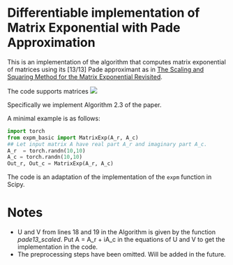 # Differentiable implementation of Matrix Exponential with Pade Approximation
This is an implementation of the algorithm that computes matrix exponential of matrices using its [13/13] Pade approximant as in [The Scaling and Squaring Method for the Matrix Exponential Revisited](https://dl.acm.org/doi/10.1137/04061101X).

The code supports matrices <img src="https://render.githubusercontent.com/render/math?math=\in \mathbb{C}^{n \times n}">

Specifically we implement Algorithm 2.3 of the paper.

A minimal example is as follows:

```python
import torch
from expm_basic import MatrixExp(A_r, A_c)
## Let input matrix A have real part A_r and imaginary part A_c.
A_r  = torch.randn(10,10)
A_c = torch.randn(10,10)
Out_r, Out_c = MatrixExp(A_r, A_c)
```


The code is an adaptation of the implementation of the `expm` function in Scipy.

# Notes
* U and V from lines 18 and 19 in the Algorithm is given by the function *pade13_scaled*. Put A = A_r + iA_c in the equations of U and V to get the implementation in the code.
* The preprocessing steps have been omitted. Will be added in the future.



